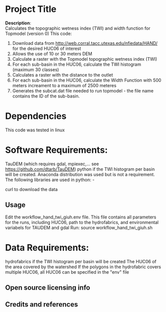
# Project Title

**Description**:  
Calculates the topographic wetness index (TWI) and width function for Topmodel (version 0)
This code:
1) Download data from http://web.corral.tacc.utexas.edu/nfiedata/HAND/ for the desired HUC06 of interest
2) Allows the use of 10 or 30 meters DEM
3) Calculate a raster with the Topmodel topographic wetness index (TWI) 
4) For each sub-basin in the HUC06, calculate the TWI histogram (maximum 30 classes)
5) Calculates a raster with the distance to the outlet
6) For each sub-basin in the HUC06, calculate the Width Function with 500 meters increament to a maximum of 2500 meteres 
7) Generates the subcat.dat file needed to run topmodel - the file name contains the ID of the sub-basin. 

# Dependencies

 This code was tested in linux

# Software Requirements:
 TauDEM (which requires gdal, mpiexec,... see https://github.com/dtarb/TauDEM)
 python if the TWI histogram per basin will be created. Anaconda distribution was used but is not a requirement. The following libraries are used in python: 
 	- 
 	
 curl to download the data

## Usage
Edit the workflow_hand_twi_giuh.env file. This file contains all parameters for the runs, including HUC06, path to the hydrofabrics, and environmental variabels for TAUDEM and gdal
Run: source workflow_hand_twi_giuh.sh 

# Data Requirements:
hydrofabrics if the TWI histogram per basin will be created
The HUC06 of the area covered by the watershed
If the polygons in the hydrofabric covers multiple HUC06, all HUC06 can be specified in the "env" file  

## Open source licensing info


## Credits and references


